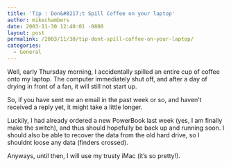 ```yaml
---
title: 'Tip : Don&#8217;t Spill Coffee on your laptop'
author: mikechambers
date: 2003-11-30 12:40:01 -0800
layout: post
permalink: /2003/11/30/tip-dont-spill-coffee-on-your-laptop/
categories:
  - General
---
```



Well, early Thursday morning, I accidentally spilled an entire cup of coffee onto my laptop. The computer immediately shut off, and after a day of drying in front of a fan, it will still not start up.

So, if you have sent me an email in the past week or so, and haven&#8217;t received a reply yet, it might take a little longer. 

Luckily, I had already ordered a new PowerBook last week (yes, I am finally make the switch), and thus should hopefully be back up and running soon. I should also be able to recover the data from the old hard drive, so I shouldnt loose any data (finders crossed).

Anyways, until then, I will use my trusty iMac (it&#8217;s so pretty!).